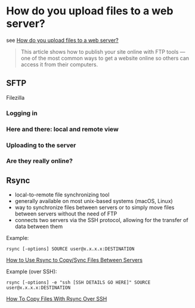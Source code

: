 # How do you upload files to a web server?

see [How do you upload files to a web server?](https://developer.mozilla.org/en-US/docs/Learn/Common_questions/Upload_files_to_a_web_server)

> This article shows how to publish your site online with FTP tools — one of the most common ways to get a website online so others can access it from their computers.

## SFTP

Filezilla

### Logging in

### Here and there: local and remote view

### Uploading to the server

### Are they really online?

## Rsync

- local-to-remote file synchronizing tool
- generally available on most unix-based systems (macOS, Linux)
- way to synchronize files between servers or to simply move files between servers without the need of FTP
- connects two servers via the SSH protocol, allowing for the transfer of data between them


Example: 

```
rsync [-options] SOURCE user@x.x.x.x:DESTINATION
```

[How to Use Rsync to Copy/Sync Files Between Servers](https://www.atlantic.net/hipaa-compliant-cloud-storage/how-to-use-rsync-copy-sync-files-servers/)

Example (over SSH):

```
rsync [-options] -e "ssh [SSH DETAILS GO HERE]" SOURCE user@x.x.x.x:DESTINATION
```

[How To Copy Files With Rsync Over SSH](https://www.digitalocean.com/community/tutorials/how-to-copy-files-with-rsync-over-ssh)
